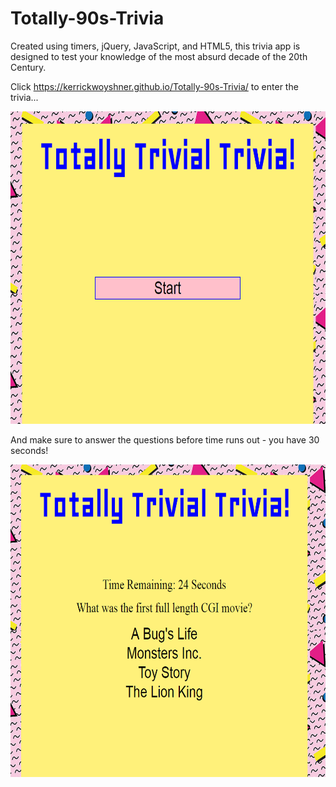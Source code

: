 # Totally-90s-Trivia

Created using timers, jQuery, JavaScript, and HTML5, this trivia app is designed to test your knowledge of the most absurd decade of the 20th Century.

Click https://kerrickwoyshner.github.io/Totally-90s-Trivia/ to enter the trivia...

<img src="assets/images/Title.PNG" width="800" height="500">

And make sure to answer the questions before time runs out - you have 30 seconds!

<img src="assets/images/Question1.PNG" width="800" height="500">
